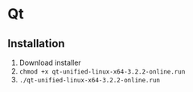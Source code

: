 # Qt

## Installation

1. Download installer
1. `chmod +x qt-unified-linux-x64-3.2.2-online.run`
1. `./qt-unified-linux-x64-3.2.2-online.run`